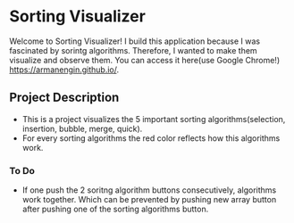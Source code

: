 # Sorting Visualizer
Welcome to Sorting Visualizer! I build this application because I was fascinated by sorintg algorithms. Therefore, I wanted to make them visualize and observe them. You can access it here(use Google Chrome!) https://armanengin.github.io/.

## Project Description
* This is a project visualizes the 5 important sorting algorithms(selection, insertion, bubble, merge, quick).
* For every sorting algorithms the red color reflects how this algorithms work.

### To Do
* If one push the 2 soritng algorithm buttons consecutively, algorithms work together. Which can be prevented by pushing new array button after pushing one of the sorting algorithms button.
